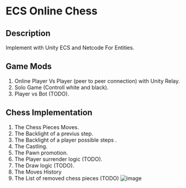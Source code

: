 # ECS Online Chess
## Description
Implement with Unity ECS and Netcode For Entities.
## Game Mods
1. Online Player Vs Player (peer to peer connection) with Unity Relay.
2. Solo Game (Controll white and black).
3. Player vs Bot (TODO).
## Chess Implementation
1. The Chess Pieces Moves.
2. The Backlight of a previus step.
3. The Backlight of a player possible steps .
4. The Сastling.
5. The Pawn promotion.
6. The Player surrender logic (TODO).
7. The Draw logic (TODO).
8. The Moves History
9. The List of removed chess pieces (TODO)
![image](https://github.com/user-attachments/assets/159e557d-5d8f-465b-a38e-71aecabfffc1)
